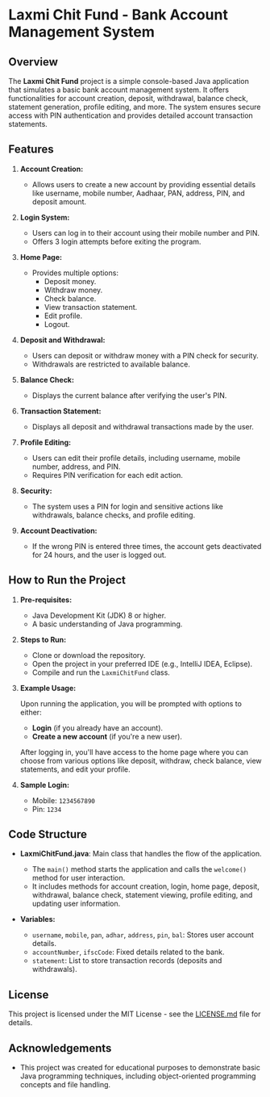 # Laxmi Chit Fund - Bank Account Management System

## Overview

The **Laxmi Chit Fund** project is a simple console-based Java application that simulates a basic bank account management system. It offers functionalities for account creation, deposit, withdrawal, balance check, statement generation, profile editing, and more. The system ensures secure access with PIN authentication and provides detailed account transaction statements.

## Features

1. **Account Creation:**
   - Allows users to create a new account by providing essential details like username, mobile number, Aadhaar, PAN, address, PIN, and deposit amount.
   
2. **Login System:**
   - Users can log in to their account using their mobile number and PIN.
   - Offers 3 login attempts before exiting the program.

3. **Home Page:**
   - Provides multiple options:
     - Deposit money.
     - Withdraw money.
     - Check balance.
     - View transaction statement.
     - Edit profile.
     - Logout.

4. **Deposit and Withdrawal:**
   - Users can deposit or withdraw money with a PIN check for security.
   - Withdrawals are restricted to available balance.

5. **Balance Check:**
   - Displays the current balance after verifying the user's PIN.

6. **Transaction Statement:**
   - Displays all deposit and withdrawal transactions made by the user.

7. **Profile Editing:**
   - Users can edit their profile details, including username, mobile number, address, and PIN.
   - Requires PIN verification for each edit action.

8. **Security:**
   - The system uses a PIN for login and sensitive actions like withdrawals, balance checks, and profile editing.

9. **Account Deactivation:**
   - If the wrong PIN is entered three times, the account gets deactivated for 24 hours, and the user is logged out.

## How to Run the Project

1. **Pre-requisites:**
   - Java Development Kit (JDK) 8 or higher.
   - A basic understanding of Java programming.

2. **Steps to Run:**
   - Clone or download the repository.
   - Open the project in your preferred IDE (e.g., IntelliJ IDEA, Eclipse).
   - Compile and run the `LaxmiChitFund` class.

3. **Example Usage:**

   Upon running the application, you will be prompted with options to either:
   - **Login** (if you already have an account).
   - **Create a new account** (if you're a new user).

   After logging in, you'll have access to the home page where you can choose from various options like deposit, withdraw, check balance, view statements, and edit your profile.

4. **Sample Login:**
   - Mobile: `1234567890`
   - Pin: `1234`

## Code Structure

- **LaxmiChitFund.java**: Main class that handles the flow of the application.
  - The `main()` method starts the application and calls the `welcome()` method for user interaction.
  - It includes methods for account creation, login, home page, deposit, withdrawal, balance check, statement viewing, profile editing, and updating user information.
  
- **Variables:**
  - `username`, `mobile`, `pan`, `adhar`, `address`, `pin`, `bal`: Stores user account details.
  - `accountNumber`, `ifscCode`: Fixed details related to the bank.
  - `statement`: List to store transaction records (deposits and withdrawals).

## License

This project is licensed under the MIT License - see the [LICENSE.md](LICENSE.md) file for details.

## Acknowledgements

- This project was created for educational purposes to demonstrate basic Java programming techniques, including object-oriented programming concepts and file handling.
